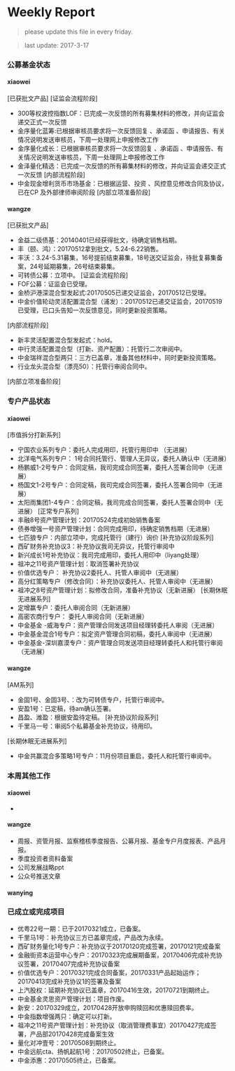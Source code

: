 # Weekly Report

>please update this file in every friday.

>last update: 2017-3-17


### 公募基金状态
#### xiaowei
[已获批文产品]
[证监会流程阶段]
- 300等权波控指数LOF：已完成一次反馈的所有募集材料的修改，并向证监会递交正式一次反馈
- 金序量化蓝筹:已根据审核员要求将一次反馈回复 、承诺函 、申请报告、有关情况说明发送审核员，下周一处理网上申报修改工作 
- 金序量化成长：已根据审核员要求将一次反馈回复 、承诺函 、申请报告、有关情况说明发送审核员，下周一处理网上申报修改工作
- 金泽量化精选：已完成一次反馈的所有募集材料的修改，并向证监会递交正式一次反馈
[内部流程阶段]
- 中金现金增利货币市场基金：已根据运营、投资 、风控意见修改合同及协议，已在CP 及外部律师审阅阶段
[内部立项准备阶段]

#### wangze
[已获批文产品]
- 金益二级债基：20140401已经获得批文，待确定销售档期。
- 丰（颐、鸿）：20170512拿到批文，5.24-6.22销售。
- 丰沃：3.24-5.31募集，16号提前结束募集，18号送交证监会，待批复募集备案，24号延期募集，26号结束募集。
- 可转债公募：立项中。
[证监会流程阶段]
- FOF公募：证监会已受理。
- 金桥沪港深混合型发起式:20170505已递交证监会，20170512已受理。
- 中金价值轮动灵活配置混合型（浦发）：20170512已递交证监会，20170519已受理，已口头告知一次反馈意见，同时更新投资策略。

[内部流程阶段]
- 新丰灵活配置混合型发起式：hold。
- 中行灵活配置混合型（打新、资产配置）：托管行二次审阅中。
- 中金瑞祥混合型两只：三方已盖章，准备其他材料中，同时更新投资策略。
- 行业龙头混合型（漂亮50）：托管行审阅合同中。

[内部立项准备阶段]


### 专户产品状态
#### xiaowei
[市值拆分打新系列]
- 宁国农业系列专户：委托人完成用印，托管行用印中 （无进展）
- 北洋电气系列专户： 1号合同托管行、管理人无异议，委托人确认中（无进展） 
- 杨鹏威1-2号专户：合同定稿，我司完成合同签署，委托人签署合同中（无进展） 
- 杨国文1-2号专户：合同定稿，我司完成合同签署，委托人签署合同中（无进展） 
- 太阳雨集团1-4专户：合同定稿，我司完成合同签署，委托人签署合同中（无进展）
[正常专户系列]
- 丰融8号资产管理计划：20170524完成初始销售备案 
- 债券增强一号资产管理计划：合同完成用印，待确定销售档期（无进展）
- 七匹狼专户：内部立项中，完成托管行（建行）询价 
[补充协议阶段系列]
- 西矿财务补充协议3：补充协议我司无异议，托管行审阅中
- 新兴成长1号补充协议：我司完成用印，委托人用印中（liyang处理） 
- 祖冲之11号资产管理计划：取消签署补充协议
- 价值优选专户： 补充协议2委托人、托管人审阅中（无进展）
- 高分红策略专户（修改合同）：补充协议委托人、托管人审阅中（无进展） 
- 祖冲之8号资产管理计划：拟修改合同，准备补充协议（无新进展）
[长期休眠无进展系列]
- 定增赢专户：委托人审阅合同（无新进展）
- 高密农商行专户： 委托人审阅合同（无新进展）
- 中金基金 -威海专户：资产管理合同发送项目经理转委托人审阅（无进展）
- 中金基金混合1号专户：拟定资产管理合同初稿，委托人审阅中（无进展） 
- 中金基金-深圳嘉漠专户：资产管理合同发送项目经理转委托人和托管行审阅（无进展）



#### wangze
[AM系列]
- 金固1号、金固3号、：改为可转债专户，托管行审阅中。
- 安盈1号：已定稿，待am确认签署。
- 昌盈、潍盈：根据安盈待定稿。
[补充协议阶段系列]
- 千里马一号：审阅5个私募基金补充协议，待用印。

[长期休眠无进展系列]
- 中金共赢混合多策略1号专户：11月份项目重启，委托人和托管行审阅中。


### 本周其他工作
#### xiaowei
- 
#### wangze
- 周报、资管月报、监察稽核季度报告、公募月报、基金专户月度报表、产品月报。
- 季度投资者资料备案
- 公司发展战略ppt
- 公众号推送文章
#### wanying

### 已成立或完成项目
- 优粤22号一期：已于20170321成立，已备案。
- 千里马1号：补充协议三方已盖章完成，产品改为永续。 
- 西矿财务量化1号专户：补充协议于20170120完成签署，20170121完成备案
- 金融街资本运营中心专户：20170323完成展期备案，20170406完成补充协议签署，20170407完成补充协议备案
- 价值优选专户：20170321完成合同备案，20170331产品起始运作；20170413完成补充协议1的签署及备案
- 上汽股权：延期补充协议已盖章，20170416生效，20170721到期终止。
- 中金基金灵思资产管理计划：项目作废。
- 新安：20170329成立，20170428开放申购赎回和优惠赎回费率。
- 中金指数增强两只：确定可以打新。
- 祖冲之11号资产管理计划：补充协议（取消管理费事宜）20170427完成签署，产品部20170428完成备案生效 
- 量化对冲壹号：20170508到期终止。
- 中金远航cta、扬帆起航1号：20170502终止，已备案。
- 中金添惠：20170505终止，已备案。
